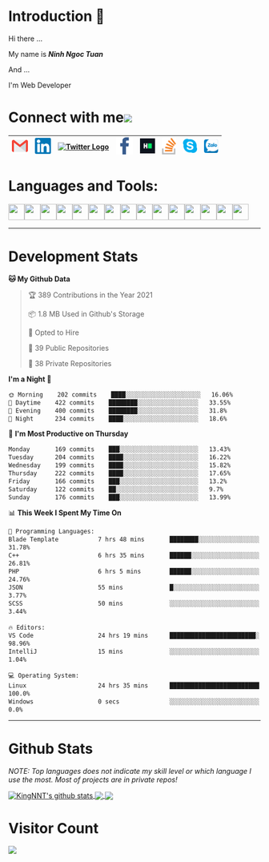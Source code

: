# Introduction 👋
Hi there ...

My name is ***Ninh Ngoc Tuan***

And ...

I'm Web Developer
# Connect with me<img src="https://github.com/TheDudeThatCode/TheDudeThatCode/blob/master/Assets/Handshake.gif" height="32px">

| [<img src="https://github.com/KingNNT/KingNNT/blob/master/Assets/Contact-Icon/Gmail.svg" alt="Gmail logo" height="32">](mailto:Dev.KingNNT@gmail.com) | [<img src="https://github.com/KingNNT/KingNNT/blob/master/Assets/Contact-Icon/Linkedin.svg" alt="Linkedin Logo" width="32">](https://in.linkedin.com/in/kingnnt) | [<img src="https://github.com/TheDudeThatCode/TheDudeThatCode/blob/master/Assets/Twitter.svg" alt="Twitter Logo" width="32">](https://twitter.com/King_NNT) | [<img src="https://github.com/KingNNT/KingNNT/blob/master/Assets/Contact-Icon/facebook.svg" alt="Facebook logo" width="34">](https://facebook.com/Kinggg.NNT) | [<img src="https://github.com/KingNNT/KingNNT/blob/master/Assets/Contact-Icon/HackerRank.svg" alt="HackerRank Logo" width="30">](https://www.hackerrank.com/Dev_KingNNT) | [<img src="https://github.com/KingNNT/KingNNT/blob/master/Assets/Contact-Icon/stackoverflow.svg" alt="Stackoverflow Logo" width="28">](https://stackoverflow.com/users/12560659/king-nnt) | [<img src="https://github.com/KingNNT/KingNNT/blob/master/Assets/Contact-Icon/skype.svg" alt="Skype Logo" width="28">](https://join.skype.com/invite/eqRpzcC8cGsf) | [<img src="https://github.com/KingNNT/KingNNT/blob/master/Assets/Contact-Icon/zalo.svg" alt="Zalo Logo" width="28">](https://zalo.me/kingnnt) | 
|:---:|:---:|:---:|:---:|:---:|:---:|:---:|:---:|

# Languages and Tools:
<img align='left' height="32" width="32" src="https://cdn.jsdelivr.net/npm/simple-icons@v3/icons/visualstudio.svg" />
<img align='left' height="32" width="32" src="https://cdn.jsdelivr.net/npm/simple-icons@v3/icons/sublimetext.svg" />
<img align='left' height="32" width="32" src="https://cdn.jsdelivr.net/npm/simple-icons@v3/icons/visualstudiocode.svg" />
<img align='left' height="32" width="32" src="https://cdn.jsdelivr.net/npm/simple-icons@v3/icons/jetbrains.svg" />

<img align='left' height="32" width="32" src="https://cdn.jsdelivr.net/npm/simple-icons@v3/icons/html5.svg" />
<img align='left' height="32" width="32" src="https://cdn.jsdelivr.net/npm/simple-icons@v3/icons/css3.svg" />
<img align='left' height="32" width="32" src="https://cdn.jsdelivr.net/npm/simple-icons@3.5.0/icons/bootstrap.svg" />

<img align='left' height="32" width="32" src="https://cdn.jsdelivr.net/npm/simple-icons@v3/icons/javascript.svg" />

<img align='left' height="32" width="32" src="https://cdn.jsdelivr.net/npm/simple-icons@v3/icons/php.svg" />
<img align='left' height="32" width="32" src="https://cdn.jsdelivr.net/npm/simple-icons@v3/icons/laravel.svg" />
<img align='left' height="32" width="32" src="https://cdn.jsdelivr.net/npm/simple-icons@3.5.0/icons/java.svg" />

<img align='left' height="32" width="32" src="https://cdn.jsdelivr.net/npm/simple-icons@v3/icons/mysql.svg" />
<img align='left' height="32" width="32" src="https://cdn.jsdelivr.net/npm/simple-icons@3.5.0/icons/microsoftsqlserver.svg" />
<img align='left' height="32" width="32" src="https://cdn.jsdelivr.net/npm/simple-icons@v3/icons/mongodb.svg" />
<img align='left' height="32" width="32" src="https://cdn.jsdelivr.net/npm/simple-icons@v3/icons/sqlite.svg" />

<br>
<br>

---

# Development Stats
<!--START_SECTION:waka-->
**🐱 My Github Data** 

> 🏆 389 Contributions in the Year 2021
 > 
> 📦 1.8 MB Used in Github's Storage 
 > 
> 💼 Opted to Hire
 > 
> 📜 39 Public Repositories 
 > 
> 🔑 38 Private Repositories  
 > 
**I'm a Night 🦉** 

```text
🌞 Morning    202 commits    ████░░░░░░░░░░░░░░░░░░░░░   16.06% 
🌆 Daytime    422 commits    ████████░░░░░░░░░░░░░░░░░   33.55% 
🌃 Evening    400 commits    ████████░░░░░░░░░░░░░░░░░   31.8% 
🌙 Night      234 commits    ████░░░░░░░░░░░░░░░░░░░░░   18.6%

```
📅 **I'm Most Productive on Thursday** 

```text
Monday       169 commits    ███░░░░░░░░░░░░░░░░░░░░░░   13.43% 
Tuesday      204 commits    ████░░░░░░░░░░░░░░░░░░░░░   16.22% 
Wednesday    199 commits    ████░░░░░░░░░░░░░░░░░░░░░   15.82% 
Thursday     222 commits    ████░░░░░░░░░░░░░░░░░░░░░   17.65% 
Friday       166 commits    ███░░░░░░░░░░░░░░░░░░░░░░   13.2% 
Saturday     122 commits    ██░░░░░░░░░░░░░░░░░░░░░░░   9.7% 
Sunday       176 commits    ███░░░░░░░░░░░░░░░░░░░░░░   13.99%

```


📊 **This Week I Spent My Time On** 

```text
💬 Programming Languages: 
Blade Template           7 hrs 48 mins       ████████░░░░░░░░░░░░░░░░░   31.78% 
C++                      6 hrs 35 mins       ██████░░░░░░░░░░░░░░░░░░░   26.81% 
PHP                      6 hrs 5 mins        ██████░░░░░░░░░░░░░░░░░░░   24.76% 
JSON                     55 mins             █░░░░░░░░░░░░░░░░░░░░░░░░   3.77% 
SCSS                     50 mins             ░░░░░░░░░░░░░░░░░░░░░░░░░   3.44%

🔥 Editors: 
VS Code                  24 hrs 19 mins      ████████████████████████░   98.96% 
IntelliJ                 15 mins             ░░░░░░░░░░░░░░░░░░░░░░░░░   1.04%

💻 Operating System: 
Linux                    24 hrs 35 mins      █████████████████████████   100.0% 
Windows                  0 secs              ░░░░░░░░░░░░░░░░░░░░░░░░░   0.0%

```


<!--END_SECTION:waka-->

---

# Github Stats

*NOTE: Top languages does not indicate my skill level or which language I use the most. Most of projects are in private repos!*

<a href="https://github.com/KingNNT">
  <img align="center" src="https://github-readme-stats.vercel.app/api?username=KingNNT&show_icons=true&theme=gruvbox&count_private=true" alt="KingNNT's github stats" />
</a>

<a href="https://github.com/KingNNT">
  <img align="center" src="https://github-readme-stats.vercel.app/api/top-langs/?username=KingNNT&layout=compact&theme=gruvbox&count_private=true&how_icons=true" />
</a>

<a href="https://github.com/KingNNT">
  <img align="center" src="https://github-readme-stats.vercel.app/api/pin/?username=KingNNT&repo=MS-Tools&theme=gruvbox" />
</a>

# Visitor Count
<img src="https://profile-counter.glitch.me/KingNNT/count.svg" />
